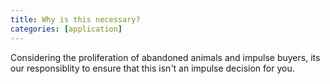 ```yaml
---
title: Why is this necessary?               
categories: [application]
---
```


Considering the proliferation of abandoned animals and impulse buyers, its our responsiblity to ensure that this isn't an impulse decision for you.